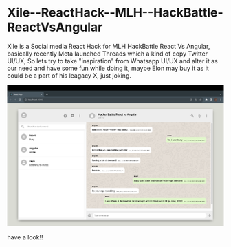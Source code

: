 # Xile--ReactHack--MLH--HackBattle-ReactVsAngular
 Xile is a Social media React Hack for MLH HackBattle React Vs Angular, basically recently Meta launched Threads which a kind of copy Twitter UI/UX, So lets try to take "inspiration" from Whatsapp UI/UX and alter it as our need and have some fun while doing it, maybe Elon may buy it as it could be a part of his leagacy X, just joking.
 
![Alt text](<Screenshot 2023-07-30 at 12.26.15 PM.png>)

 have a look!!
